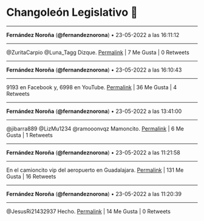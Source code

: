 # Changoleón Legislativo 🙈
*****
**Fernández Noroña** (**@fernandeznorona**) • 23-05-2022 a las 16:11:12
*****
@ZuritaCarpio @Luna_Tagg Dizque.
[Permalink](https://twitter.com/fernandeznorona/status/1528891328620220416) | 7 Me Gusta | 0 Retweets
*****
**Fernández Noroña** (**@fernandeznorona**) • 23-05-2022 a las 16:10:43
*****
9193 en Facebook y, 6998 en YouTube.
[Permalink](https://twitter.com/fernandeznorona/status/1528891207144726528) | 36 Me Gusta | 4 Retweets
*****
**Fernández Noroña** (**@fernandeznorona**) • 23-05-2022 a las 13:41:00
*****
@jibarra889 @LizMu1234 @ramooonvqz Mamoncito.
[Permalink](https://twitter.com/fernandeznorona/status/1528853528940204033) | 6 Me Gusta | 1 Retweets
*****
**Fernández Noroña** (**@fernandeznorona**) • 23-05-2022 a las 11:21:58
*****
En el camioncito vip del aeropuerto en Guadalajara.
[Permalink](https://twitter.com/fernandeznorona/status/1528818538009481222) | 131 Me Gusta | 16 Retweets
*****
**Fernández Noroña** (**@fernandeznorona**) • 23-05-2022 a las 11:20:39
*****
@JesusRi21432937 Hecho.
[Permalink](https://twitter.com/fernandeznorona/status/1528818206269382656) | 14 Me Gusta | 0 Retweets